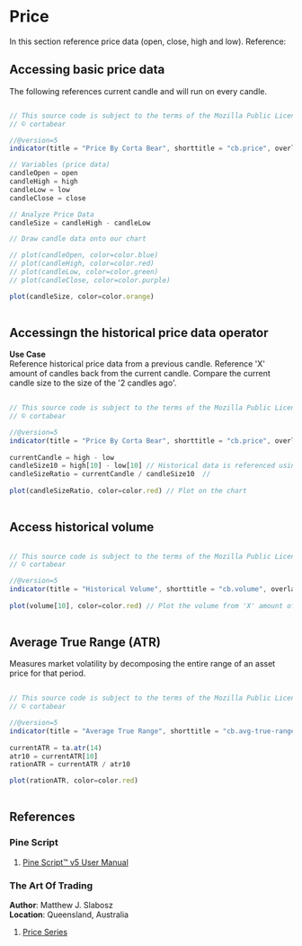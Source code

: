 # Price  
In this section reference price data (open, close, high and low).
Reference: []()  


## Accessing basic price data  
The following references current candle and will run on every candle.  
  
```js  

// This source code is subject to the terms of the Mozilla Public License 2.0 at https://mozilla.org/MPL/2.0/
// © cortabear

//@version=5
indicator(title = "Price By Corta Bear", shorttitle = "cb.price", overlay = false)

// Variables (price data)  
candleOpen = open  
candleHigh = high 
candleLow = low
candleClose = close 

// Analyze Price Data  
candleSize = candleHigh - candleLow

// Draw candle data onto our chart  

// plot(candleOpen, color=color.blue)  
// plot(candleHigh, color=color.red)  
// plot(candleLow, color=color.green)
// plot(candleClose, color=color.purple)   

plot(candleSize, color=color.orange) 
  
 ```  
  
## Accessingn the historical price data operator  
  
**Use Case**  
Reference historical price data from a previous candle. 
Reference 'X' amount of candles back from the current candle. 
Compare the current candle size to the size of the '2 candles ago'.    

```js  
  
// This source code is subject to the terms of the Mozilla Public License 2.0 at https://mozilla.org/MPL/2.0/
// © cortabear

//@version=5
indicator(title = "Price By Corta Bear", shorttitle = "cb.price", overlay = false)  
  
currentCandle = high - low
candleSize10 = high[10] - low[10] // Historical data is referenced using the square brackets.  
candleSizeRatio = currentCandle / candleSize10  // 
  
plot(candleSizeRatio, color=color.red) // Plot on the chart  
  
```  
  
## Access historical volume  
  
```js  
  
// This source code is subject to the terms of the Mozilla Public License 2.0 at https://mozilla.org/MPL/2.0/
// © cortabear

//@version=5
indicator(title = "Historical Volume", shorttitle = "cb.volume", overlay = false)  
  
plot(volume[10], color=color.red) // Plot the volume from 'X' amount of 'candles ago'.  
  
```  
  
## Average True Range (ATR)  
Measures market volatility by decomposing the entire range of an asset price for that period.  
  
```js  
  
// This source code is subject to the terms of the Mozilla Public License 2.0 at https://mozilla.org/MPL/2.0/
// © cortabear

//@version=5
indicator(title = "Average True Range", shorttitle = "cb.avg-true-range", overlay = false)  
  
currentATR = ta.atr(14)  
atr10 = currentATR[10]  
rationATR = currentATR / atr10

plot(rationATR, color=color.red) 
  
``` 

  
## References  
  
### Pine Script    
1. [Pine Script™ v5 User Manual](https://www.tradingview.com/pine-script-docs/en/v5/index.html)  

### The Art Of Trading  
**Author**: Matthew J. Slabosz  
**Location**: Queensland, Australia  
 
1. [Price Series](https://youtu.be/HYyuYgPRLpc?list=PLSP_1DBafH-ES8Fw_noPA8d3dNxScysjc&t=3157)